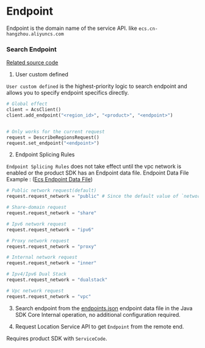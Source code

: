 # Endpoint

Endpoint is the domain name of the service API. like `ecs.cn-hangzhou.aliyuncs.com`

### Search Endpoint

[Related source code](https://github.com/aliyun/aliyun-openapi-python-sdk/blob/master/aliyun-python-sdk-core/aliyunsdkcore/endpoint/default_endpoint_resolver.py)

1. User custom defined

`User custom defined` is the highest-priority logic to search endpoint and allows you to specify endpoint specifics directly.

```python
# Global effect
client = AcsClient()
client.add_endpoint("<region_id>", "<product>", "<endpoint>")


# Only works for the current request
request = DescribeRegionsRequest()
request.set_endpoint("<endpoint>")
```

2. Endpoint Splicing Rules

`Endpoint Splicing Rules` does not take effect until the vpc network is enabled or the product SDK has an Endpoint data file. Endpoint Data File Example : ([Ecs Endpoint Data File](https://github.com/aliyun/aliyun-openapi-python-sdk/blob/master/aliyun-python-sdk-ecs/aliyunsdkecs/endpoint.py))

```python
# Public network request(default)
request.request_network = "public" # Since the default value of `network` is `public`, there is no need to configure `network` by default.

# Share-domain request
request.request_network = "share"

# Ipv6 network request
request.request_network = "ipv6"

# Proxy network request
request.request_network = "proxy"

# Internal network request
request.request_network = "inner"

# Ipv4/Ipv6 Dual Stack
request.request_network = "dualstack"

# Vpc network request
request.request_network = "vpc"
```

3. Search endpoint from the [endpoints.json](https://github.com/aliyun/aliyun-openapi-python-sdk/blob/master/aliyun-python-sdk-core/aliyunsdkcore/data/endpoints.json) endpoint data file in the Java SDK Core Internal operation, no additional configuration required.

4. Request Location Service API to get `Endpoint` from the remote end.

Requires product SDK with `ServiceCode`.